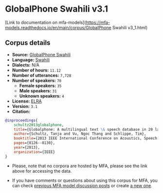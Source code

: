 
# GlobalPhone Swahili v3.1

[Link to documentation on mfa-models](https://mfa-models.readthedocs.io/en/main/corpus/GlobalPhone Swahili v3_1.html)

## Corpus details

- **Source:** [GlobalPhone Swahili](https://catalogue.elra.info/en-us/repository/browse/ELRA-S0375/)
- **Language:** [Swahili](https://en.wikipedia.org/wiki/Swahili_language)
- **Dialects:** N/A
- **Number of hours:** `11.12`
- **Number of utterances:** `7,728`
- **Number of speakers:** `70`
  - **Female speakers:** `35`
  - **Male speakers:** `31`
  - **Unknown speakers:** `4`
- **License:** [ELRA](https://www.elra.info/en/services-around-lrs/distribution/licensing/)
- **Version:** `3.1`
- **Citation:**
```bibtex
@inproceedings{
	schultz2013globalphone,
	title={Globalphone: A multilingual text \& speech database in 20 languages},
	author={Schultz, Tanja and Vu, Ngoc Thang and Schlippe, Tim},
	booktitle={2013 IEEE International Conference on Acoustics, Speech and Signal Processing},
	pages={8126--8130},
	year={2013},
	organization={IEEE}
}
```

- Please, note that no corpora are hosted by MFA, please see the link above for accessing the data.

- If you have comments or questions about using this corpus for MFA, you can check [previous MFA model discussion posts](https://github.com/MontrealCorpusTools/mfa-models/discussions?discussions_q=GlobalPhone+Swahili+v3.1) or create [a new one](https://github.com/MontrealCorpusTools/mfa-models/discussions/new).
